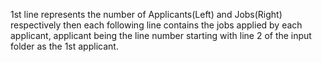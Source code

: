 1st line represents the number of Applicants(Left) and Jobs(Right) respectively
then each following line contains the jobs applied by each applicant, applicant being the line number
starting with line 2 of the input folder as the 1st applicant.
